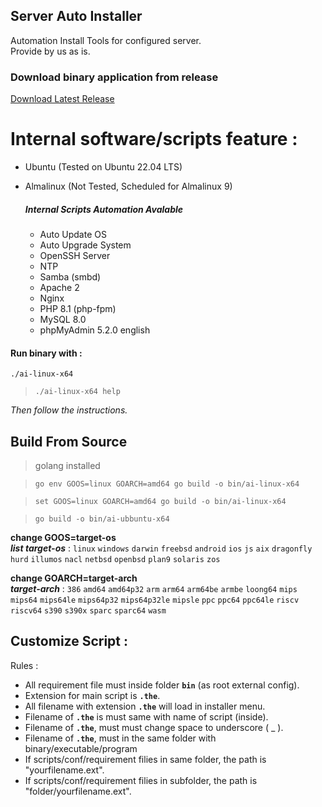 ## Server Auto Installer
Automation Install Tools for configured server.  
Provide by us as is. 

### Download binary application from release
[Download Latest Release](../../releases)


# Internal software/scripts feature :
- Ubuntu (Tested on Ubuntu 22.04 LTS)
- Almalinux (Not Tested, Scheduled for Almalinux 9)

    ##### Internal Scripts Automation Avalable
    - Auto Update OS
    - Auto Upgrade System
    - OpenSSH Server
    - NTP
    - Samba (smbd)
    - Apache 2
    - Nginx
    - PHP 8.1 (php-fpm)
    - MySQL 8.0
    - phpMyAdmin 5.2.0 english



#### Run binary with :

```./ai-linux-x64```

> `./ai-linux-x64 help`


_Then follow the instructions._



## Build From Source
> golang installed

> `go env GOOS=linux GOARCH=amd64 go build -o bin/ai-linux-x64`  

> `set GOOS=linux GOARCH=amd64 go build -o bin/ai-linux-x64`  

> `go build -o bin/ai-ubbuntu-x64`  

**change GOOS=target-os**  
_**list target-os**_ : `linux` `windows` `darwin` `freebsd` `android` `ios` `js` `aix` `dragonfly` `hurd` `illumos` `nacl` `netbsd` `openbsd` `plan9` `solaris` `zos`

**change GOARCH=target-arch**  
_**target-arch**_ : `386` `amd64` `amd64p32` `arm` `arm64` `arm64be` `armbe` `loong64` `mips` `mips64` `mips64le` `mips64p32` `mips64p32le` `mipsle` `ppc` `ppc64` `ppc64le` `riscv` `riscv64` `s390` `s390x` `sparc` `sparc64` `wasm`

## Customize Script :
Rules :
- All requirement file must inside folder **`bin`** (as root external config).  
- Extension for main script is **`.the`**.
- All filename with extension **`.the`** will load in installer menu.  
- Filename of **`.the`** is must same with name of script (inside).  
- Filename of **`.the`**, must must change space to underscore ( _ ).
- Filename of **`.the`**, must in the same folder with binary/executable/program
- If scripts/conf/requirement filies in same folder, the path is "yourfilename.ext".
- If scripts/conf/requirement filies in subfolder, the path is "folder/yourfilename.ext".

